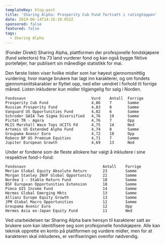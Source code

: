 ```yaml
---
templateKey: blog-post
title: 'Sharing Alpha: Prosperity Cub Fund fortsatt i ratingtoppen'
date: 2019-06-14T14:16:10.052Z
sponsored: false
featured: false
tags:
  - Sharing Alpha
---
```

(Fonder Direkt) Sharing Alpha, plattformen der profesjonelle fondskjøpere (fund selectors) fra 73 land vurderer fond og kan også bygge fiktive porteføljer, har publisert sin månedlige statistikk for mai.



Den første listen viser hvilke midler som har høyest gjennomsnittlig vurdering, hvor mange brukere har lagt inn karakterer, og om fondets gjennomsnittskarakter er flyttet opp, ned eller uendret i forhold til forrige måned. Listen inkluderer kun midler tilgjengelig for salg i Norden.

```
Fondsnavn                             Vurd    Antall  Forrige  
Prosperity Cub Fund                   4,86    7       Samme    
Russian Prosperity Fund               4,83    8       Samme    
Vanguard US Opportunities Fund        4,82    6       Samme    
Schroder GAIA Two Sigma Diversified   4,76    19      Samme    
Pictet TR - Agora                     4,76    7       Opp      
MLIS Marshall Wace Tops UCITS Fd      4,75    14      Ned      
Artemis US Extended Alpha Fund        4,74    8       Samme    
Groupama Avenir Euro                  4,72    18      Opp      
Robeco BP US Premium Equities         4,71    7       Samme    
Jupiter European Growth               4,69    13      Ned      
```

Under er fondene som de fleste allokere har valgt å inkludere i sine respektive fond-i-fond:


```
Fondsnavn                                  Antall    Forrige   
Merian Global Equity Absolute Return       23        Samme     
Morgan Stanley INVF Global Opportunity     22        Samme     
Nordea 1 - Stable Return Fund              18        Samme     
BSF European Opportunities Extension       18        Samme     
Pimco GIS Income Fund                      14        Samme     
Hermes Global Emerging Mkts                13        Samme     
Allianz Europe Equity Growth               13        Samme     
JPM Global Macro Opportunities             12        Samme     
Groupama Avenir Euro                       12        Opp       
Hermes Asia ex-Japan Equity Fund           11        Ned       
```

Ved utarbeidelsen tar Sharing Alpha bare hensyn til karakterer satt av brukere som kan identifisere seg som profesjonelle fondskjøpere. Alle kan teknisk opprette en konto på plattformen og vurdere midler, men for at karakteren skal inkluderes, er verifiseringen ovenfor nødvendig.
